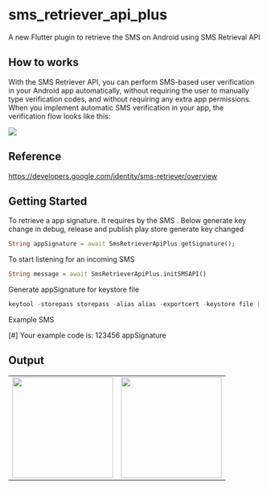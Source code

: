 # sms_retriever_api_plus

A new Flutter plugin to retrieve the SMS on Android using SMS Retrieval API

## How to works 

With the SMS Retriever API, you can perform SMS-based user verification in your Android app automatically, without requiring the user to manually type verification codes, and without requiring any extra app permissions. When you implement automatic SMS verification in your app, the verification flow looks like this:

![](https://github.com/PanneerDev/sms_retrieve_api_plus/blob/master/img/sms_verification.png)

## Reference

https://developers.google.com/identity/sms-retriever/overview

## Getting Started

To retrieve a app signature. It requires by the SMS . 
Below generate key change in debug, release and publish play store generate key changed
```dart
String appSignature = await SmsRetrieverApiPlus.getSignature();
```

To start listening for an incoming SMS
```dart
String message = await SmsRetrieverApiPlus.initSMSAPI()
```

Generate appSignature for keystore file
````dart in html
keytool -storepass storepass -alias alias -exportcert -keystore file | xxd -p | tr -d "[:space:]" | xxd -r -p | base64 | cut -c1-11

````

Example SMS

[#] Your example code is:
123456
appSignature

## Output

<table>
  <tr>
    <td><img src="https://github.com/PanneerDev/sms_retrieve_api_plus/blob/master/img/1.png" width="200"></td>
    <td><img src="https://github.com/PanneerDev/sms_retrieve_api_plus/blob/master/img/2.png"  width="200"></td>
  </tr>
</table>